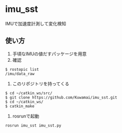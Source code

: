 # imu_sst
IMUで加速度計測して変化検知
## 使い方
1. 手頃なIMUの値だすパッケージを用意
1. 確認

```
$ rostopic list 
/imu/data_raw
```

1. このリポジトリを持ってくる

```
$ cd ~/catkin_ws/src/
$ git clone https://github.com/Kuwamai/imu_sst.git
$ cd ~/catkin_ws/
$ catkin_make
```

1. rosrunで起動

```
rosrun imu_sst imu_sst.py
```

